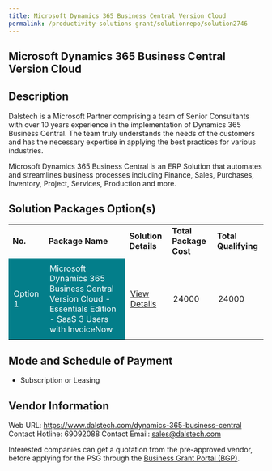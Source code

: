 ```yaml
---
title: Microsoft Dynamics 365 Business Central Version Cloud
permalink: /productivity-solutions-grant/solutionrepo/solution2746
---
```


## Microsoft Dynamics 365 Business Central Version Cloud

## Description

Dalstech is a Microsoft Partner comprising a team of Senior Consultants with over 10 years experience in the implementation of Dynamics 365 Business Central. The team truly understands the needs of the customers and has the necessary expertise in applying the best practices for various industries. 

Microsoft Dynamics 365 Business Central is an ERP Solution that automates and streamlines business processes including Finance, Sales, Purchases, Inventory, Project, Services, Production and more.

## Solution Packages Option(s)

<table>
<tr>
<td><b>No.</b></td>
<td><b>Package Name</b></td>
<td><b>Solution Details</b></td>
<td><b>Total Package Cost</b></td>
<td><b>Total Qualifying</b></td>
</tr>
<tr>
<td style='padding: 10px; background-color: #037E8A; color: #FFFFFF;'>Option 1</td>
<td style='padding: 10px; background-color: #037E8A; color: #FFFFFF;'>Microsoft Dynamics 365 Business Central Version Cloud - Essentials Edition - SaaS 3 Users with InvoiceNow</td>
<td style='padding: 10px;'><a href='https://www.gobusiness.gov.sg/images/psg/Dalstech_MD365_20210464_Desensitised_Annex_3_Part_1.pdf' target='_blank'>View Details</a></td>
<td style='padding: 10px;'>24000</td>
<td style='padding: 10px;'>24000</td>
</tr>
</table>

## Mode and Schedule of Payment

 - Subscription or Leasing

## Vendor Information

 Web URL: https://www.dalstech.com/dynamics-365-business-central 
Contact Hotline: 69092088 
Contact Email: sales@dalstech.com 


Interested companies can get a quotation from the pre-approved vendor, before applying for the PSG through the <a href='https://www.businessgrants.gov.sg/'>Business Grant Portal (BGP)</a>.

<script src="/jquery/resize-tables.js"></script>
